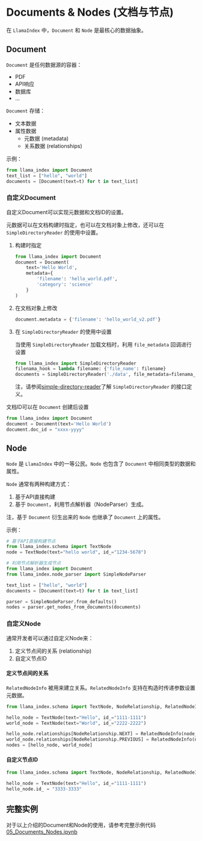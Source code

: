 # Documents & Nodes (文档与节点)

在 `LlamaIndex` 中，`Document` 和 `Node` 是最核心的数据抽象。

## Document

`Document` 是任何数据源的容器：

- PDF
- API响应
- 数据库
- ...

`Document` 存储：

- 文本数据
- 属性数据
    - 元数据 (metadata)
    - 关系数据 (relationships)

示例：

```python
from llama_index import Document
text_list = ["hello", "world"]
documents = [Document(text=t) for t in text_list]
```

### 自定义Document

自定义Document可以实现元数据和文档ID的设置。

元数据可以在文档构建时指定，也可以在文档对象上修改，还可以在 `SimpleDirectoryReader` 的使用中设置。

1. 构建时指定

    ```python
    from llama_index import Document
    document = Document(
        text='Hello World',
        metadata={
            'filename': 'hello_world.pdf',
            'category': 'science'
        }
    )
    ```

2. 在文档对象上修改

    ```python
    document.metadata = {'filename': 'hello_world_v2.pdf'}
    ```

3. 在 `SimpleDirectoryReader` 的使用中设置

    当使用 `SimpleDirectoryReader` 加载文档时，利用 `file_metadata` 回调进行设置

    ```python
    from llama_index import SimpleDirectoryReader
    filenama_hook = lambda filename: {'file_name': filename}
    documents = SimpleDirectoryReader('./data', file_metadata=filenama_hook).load_data()
    ```

    注，请参阅[simple-directory-reader](https://docs.llamaindex.ai/en/stable/examples/data_connectors/simple_directory_reader.html#simple-directory-reader)了解 `SimpleDirectoryReader` 的接口定义。

文档ID可以在 `Document` 创建后设置

```python
from llama_index import Document
document = Document(text='Hello World')
document.doc_id = "xxxx-yyyy"
```

## Node

`Node` 是 `LlamaIndex` 中的一等公民。`Node` 也包含了 `Document` 中相同类型的数据和属性。

`Node` 通常有两种构建方式：

1. 基于API直接构建
2. 基于 `Document`，利用节点解析器（NodeParser）生成。

注，基于 `Document` 衍生出来的 `Node` 也继承了 `Document` 上的属性。

示例：

```python
# 基于API直接构建节点
from llama_index.schema import TextNode
node = TextNode(text="hello world", id_="1234-5678")
```

```python
# 利用节点解析器生成节点
from llama_index import Document
from llama_index.node_parser import SimpleNodeParser

text_list = ["hello", "world"]
documents = [Document(text=t) for t in text_list]

parser = SimpleNodeParser.from_defaults()
nodes = parser.get_nodes_from_documents(documents)
```

### 自定义Node

通常开发者可以通过自定义Node来：

1. 定义节点间的关系 (relationship)
2. 自定义节点ID

#### 定义节点间的关系

`RelatedNodeInfo` 被用来建立关系。`RelatedNodeInfo` 支持在构造时传递参数设置元数据。

```python
from llama_index.schema import TextNode, NodeRelationship, RelatedNodeInfo

hello_node = TextNode(text="Hello", id_="1111-1111")
world_node = TextNode(text="World", id_="2222-2222")

hello_node.relationships[NodeRelationship.NEXT] = RelatedNodeInfo(node_id=world_node.node_id, metadata={"created_by": "VerySmallWoods"})
world_node.relationships[NodeRelationship.PREVIOUS] = RelatedNodeInfo(node_id=hello_node.node_id)
nodes = [hello_node, world_node]
```

#### 自定义节点ID

```python
from llama_index.schema import TextNode, NodeRelationship, RelatedNodeInfo

hello_node = TextNode(text="Hello", id_="1111-1111")
hello_node.id_ = "3333-3333"
```

## 完整实例

对于以上介绍的Document和Node的使用，请参考完整示例代码[05_Documents_Nodes.ipynb](./05_Documents_Nodes.ipynb) 
